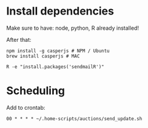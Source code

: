 # Install dependencies

Make sure to have: node, python, R already installed!

After that:
```
npm install -g casperjs # NPM / Ubuntu
brew install casperjs # MAC

R -e "install.packages('sendmailR')"
```


# Scheduling

Add to crontab:
```
00 * * * * ~/.home-scripts/auctions/send_update.sh
```
